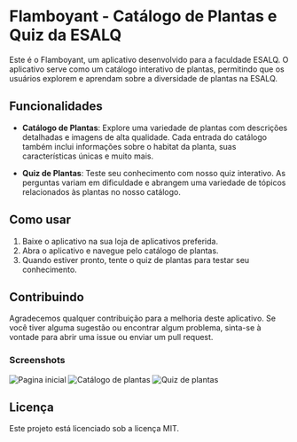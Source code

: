 # Flamboyant - Catálogo de Plantas e Quiz da ESALQ

Este é o Flamboyant, um aplicativo desenvolvido para a faculdade ESALQ. O aplicativo serve como um catálogo interativo de plantas, permitindo que os usuários explorem e aprendam sobre a diversidade de plantas na ESALQ.

## Funcionalidades

- **Catálogo de Plantas**: Explore uma variedade de plantas com descrições detalhadas e imagens de alta qualidade. Cada entrada do catálogo também inclui informações sobre o habitat da planta, suas características únicas e muito mais.

- **Quiz de Plantas**: Teste seu conhecimento com nosso quiz interativo. As perguntas variam em dificuldade e abrangem uma variedade de tópicos relacionados às plantas no nosso catálogo.

## Como usar

1. Baixe o aplicativo na sua loja de aplicativos preferida.
2. Abra o aplicativo e navegue pelo catálogo de plantas.
3. Quando estiver pronto, tente o quiz de plantas para testar seu conhecimento.

## Contribuindo

Agradecemos qualquer contribuição para a melhoria deste aplicativo. Se você tiver alguma sugestão ou encontrar algum problema, sinta-se à vontade para abrir uma issue ou enviar um pull request.

### Screenshots

![Pagina inicial](https:github.com/DaniloCarSan/flamboyant/blob/main/screenshots/home.png?raw=true)
![Catálogo de plantas](https:github.com/DaniloCarSan/flamboyant/blob/main/screenshots/catalogo.png?raw=true)
![Quiz de plantas](https:github.com/DaniloCarSan/flamboyant/blob/main/screenshots/quiz.png?raw=true)

## Licença

Este projeto está licenciado sob a licença MIT.
